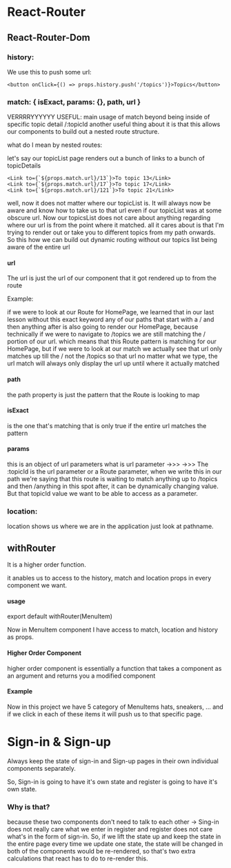 # React-Router


## React-Router-Dom

### history:

We use this to push some url: 

```
<button onClick={() => props.history.push('/topics')}>Topics</button>
```

### match:  { isExact, params: {}, path, url }

VERRRRYYYYYY USEFUL: main usage of match beyond being inside of specific topic detail /:topicId another useful thing about it is that this allows our components to build out a nested route structure.

what do I mean by nested routes:

let's say our topicList page renders out a bunch of links to a bunch of topicDetails 

```
<Link to={`${props.match.url}/13`}>To topic 13</Link>
<Link to={`${props.match.url}/17`}>To topic 17</Link>
<Link to={`${props.match.url}/121`}>To topic 21</Link>
```

well, now it does not matter where our topicList is. It will always now be aware and know how to take us to that url even if our topicList was at some obscure url. Now our topicsList does not care about anything regarding where our url is from the point where it matched. all it cares about is that I'm trying to render out or take you to different topics from my path onwards. So this how we can build out dynamic routing without our topics list being aware of the entire url

#### url
The url is just the url of our component that it got rendered up to from the route

Example: 
<Route exact path='/' component={HomePage} />

if we were to look at our Route for HomePage, we learned that in our last lesson without this exact keyword any of our paths that start with a / and then anything after is also going to render our HomePage, because technically if we were to navigate to /topics we are still matching the / portion of our url. which means that this Route pattern is matching for our HomePage, but if we were to look at our match we actually see that url only matches up till the / not the /topics so that url no matter what we type, the url match will always only display the url up until where it actually matched


#### path
the path property is just the pattern that the Route is looking to map


#### isExact
is the one that's matching that is only true if the entire url matches the pattern


#### params
this is an object of url parameters
what is url parameter ->>> <Route path='/topics/:topicId' component={TopicDetail} />  ->>> The :topicId is the url parameter or a Route parameter, when we write this in our path we're saying that this route is waiting to match anything up to /topics and then /anything in this spot after, it can be dynamically changing value. But that topicId value we want to be able to access as a parameter. 

### location:

location shows us where we are in the application just look at pathname.


## withRouter

It is a higher order function.

it anables us to access to the history, match and location props in every component we want.

#### usage
export default withRouter(MenuItem)

Now in MenuItem component I have access to match, location and history as props.

#### Higher Order Component
higher order component is essentially a function that takes a component as an argument and returns you a modified component


#### Example
Now in this project we have 5 category of MenuItems hats, sneakers, ... and if we click in each of these items it will push us to that specific page.


# Sign-in & Sign-up

Always keep the state of sign-in and Sign-up pages in their own individual components separately.

So, Sign-in is going to have it's own state and register is going to have it's own state.

### Why is that?
because these two components don't need to talk to each other -> Sing-in does not really care what we enter in register and register does not care what's in the form of sign-in.
So, if we lift the state up and keep the state in the entire page every time we update one state, the state will be changed in both of the components would be re-rendered, so that's two extra calculations that react has to do to re-render this.
